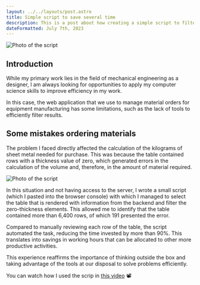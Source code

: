 ```yaml
---
layout: ../../layouts/post.astro
title: Simple script to save several time
description: This is a post about how creating a simple script to filter data in a frontend interface can save a lot of time. 
dateFormatted: July 7th, 2023
---
```


![Photo of the script](/portfolio/assets/images/filter-script/01.png)

## **Introduction**

While my primary work lies in the field of mechanical engineering as a designer, I am always looking for opportunities to apply my computer science skills to improve efficiency in my work.

In this case, the web application that we use to manage material orders for equipment manufacturing has some limitations, such as the lack of tools to efficiently filter results.

## **Some mistakes ordering materials**

The problem I faced directly affected the calculation of the kilograms of sheet metal needed for purchase. This was because the table contained rows with a thickness value of zero, which generated errors in the calculation of the volume and, therefore, in the amount of material required.


![Photo of the script](/portfolio/assets/images/filter-script/03.png)

In this situation and not having access to the server, I wrote a small script (which I pasted into the browser console) with which I managed to select the table that is rendered with information from the backend and filter the zero-thickness elements. This allowed me to identify that the table contained more than 6,400 rows, of which 191 presented the error.

Compared to manually reviewing each row of the table, the script automated the task, reducing the time invested by more than 90%. This translates into savings in working hours that can be allocated to other more productive activities.

This experience reaffirms the importance of thinking outside the box and taking advantage of the tools at our disposal to solve problems efficiently.

You can watch how I used the scrip in [this video](/portfolio/assets/images/filter-script/video.mp4) 📽